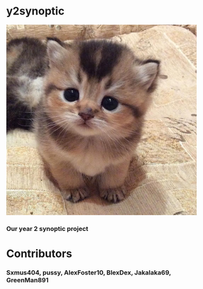 # y2synoptic
<img src=/cat.jpg>


<h3> Our year 2 synoptic project </h3>
<h1>Contributors</h1>
<h3>Sxmus404, pussy, AlexFoster10, BlexDex, Jakalaka69, GreenMan891</h3>
